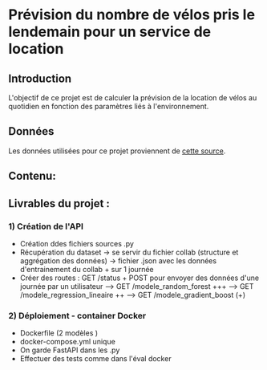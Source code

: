 # Prévision du nombre de vélos pris le lendemain pour un service de location
## Introduction
L'objectif de ce projet est de calculer la prévision de la location de vélos au quotidien en fonction des paramètres liés à l'environnement.

## Données
Les données utilisées pour ce projet proviennent de <a href="https://assets-datascientest.s3-eu-west-1.amazonaws.com/de/total/bike.csv" target="_blank"> cette source</a>.

## Contenu:



## Livrables du projet :

### 1) Création de l'API
* Création ddes fichiers sources .py
* Récupération du dataset -> se servir du fichier collab (structure et aggrégation des données) -> fichier .json avec les données d'entrainement du collab + sur 1 journée
* Créer des routes : GET /status + POST pour envoyer des données d'une journée par un utilisateur
--> GET /modele_random_forest +++ 
--> GET /modele_regression_lineaire ++
--> GET /modele_gradient_boost (+)

### 2) Déploiement - container Docker
- Dockerfile (2 modèles )
- docker-compose.yml unique
- On garde FastAPI dans les .py
- Effectuer des tests comme dans l'éval docker
